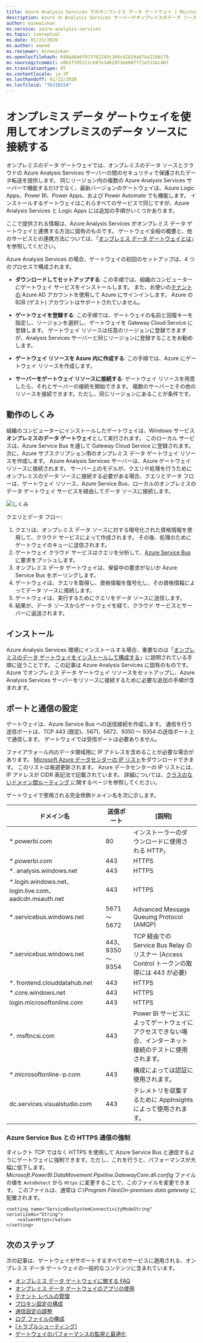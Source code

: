 ```yaml
---
title: Azure Analysis Services でのオンプレミス データ ゲートウェイ | Microsoft Docs
description: Azure の Analysis Services サーバーがオンプレミスのデータ ソースに接続する場合、オンプレミスのゲートウェイが必要です。
author: minewiskan
ms.service: azure-analysis-services
ms.topic: conceptual
ms.date: 01/21/2020
ms.author: owend
ms.reviewer: minewiskan
ms.openlocfilehash: 648646b6f973762245c344cd2629a874a219b170
ms.sourcegitcommit: a9b1f7d5111cb07e3462973eb607ff1e512bc407
ms.translationtype: HT
ms.contentlocale: ja-JP
ms.lasthandoff: 01/22/2020
ms.locfileid: "76310154"
---
```

# <a name="connecting-to-on-premises-data-sources-with-on-premises-data-gateway"></a>オンプレミス データ ゲートウェイを使用してオンプレミスのデータ ソースに接続する

オンプレミスのデータ ゲートウェイでは、オンプレミスのデータ ソースとクラウドの Azure Analysis Services サーバーの間のセキュリティで保護されたデータ転送を提供します。 同じリージョン内の複数の Azure Analysis Services サーバーで機能するだけでなく、最新バージョンのゲートウェイは、Azure Logic Apps、Power BI、Power Apps、および Power Automate でも機能します。 インストールするゲートウェイはこれらすべてのサービスで同じですが、Azure Analysis Services と Logic Apps には追加の手順がいくつかあります。

ここで提供される情報は、Azure Analysis Services がオンプレミス データ ゲートウェイと連携する方法に固有のものです。 ゲートウェイ全般の概要と、他のサービスとの連携方法については、「[オンプレミス データ ゲートウェイとは](/data-integration/gateway/service-gateway-onprem)」を参照してください。

Azure Analysis Services の場合、ゲートウェイの初回のセットアップは、4 つのプロセスで構成されます。

- **ダウンロードしてセットアップする**: この手順では、組織のコンピューターにゲートウェイ サービスをインストールします。 また、お使いの[テナントの](/previous-versions/azure/azure-services/jj573650(v=azure.100)#what-is-an-azure-ad-tenant) Azure AD アカウントを使用して Azure にサインインします。 Azure の B2B (ゲスト) アカウントはサポートされていません。

- **ゲートウェイを登録する**: この手順では、ゲートウェイの名前と回復キーを指定し、リージョンを選択し、ゲートウェイを Gateway Cloud Service に登録します。 ゲートウェイ リソースは任意のリージョンに登録できますが、Analysis Services サーバーと同じリージョンに登録することをお勧めします。 

- **ゲートウェイ リソースを Azure 内に作成する**: この手順では、Azure にゲートウェイ リソースを作成します。

- **サーバーをゲートウェイ リソースに接続する**: ゲートウェイ リソースを用意したら、それとサーバーの接続を開始できます。 複数のサーバーとその他のリソースを接続できます。ただし、同じリージョンにあることが条件です。



## <a name="how-it-works"> </a>動作のしくみ
組織のコンピューターにインストールしたゲートウェイは、Windows サービス **オンプレミスのデータ ゲートウェイ**として実行されます。 このローカル サービスは、Azure Service Bus を通して Gateway Cloud Service に登録されます。 次に、Azure サブスクリプション用のオンプレミス データ ゲートウェイ リソースを作成します。 Azure Analysis Services サーバーは、Azure ゲートウェイ リソースに接続されます。 サーバー上のモデルが、クエリや処理を行うためにオンプレミスのデータ ソースに接続する必要がある場合、クエリとデータ フローは、ゲートウェイ リソース、Azure Service Bus、ローカルのオンプレミスのデータ ゲートウェイ サービスを経由してデータ ソースに接続します。 

![しくみ](./media/analysis-services-gateway/aas-gateway-how-it-works.png)

クエリとデータ フロー:

1. クエリは、オンプレミス データ ソースに対する暗号化された資格情報を使用して、クラウド サービスによって作成されます。 その後、処理のためにゲートウェイのキューに送信されます。
2. ゲートウェイ クラウド サービスはクエリを分析して、[Azure Service Bus](https://azure.microsoft.com/documentation/services/service-bus/) に要求をプッシュします。
3. オンプレミス データ ゲートウェイは、保留中の要求がないか Azure Service Bus をポーリングします。
4. ゲートウェイは、クエリを取得し、資格情報を復号化し、その資格情報によってデータ ソースに接続します。
5. ゲートウェイは、実行するためにクエリをデータ ソースに送信します。
6. 結果が、データ ソースからゲートウェイを経て、クラウド サービスとサーバーに返送されます。

## <a name="installing"></a>インストール

Azure Analysis Services 環境にインストールする場合、重要なのは「[オンプレミスのデータ ゲートウェイをインストールして構成する](analysis-services-gateway-install.md)」に説明されている手順に従うことです。 この記事は Azure Analysis Services に固有のものです。 Azure でオンプレミス データ ゲートウェイ リソースをセットアップし、Azure Analysis Services サーバーをリソースに接続するために必要な追加の手順が含まれます。

## <a name="ports-and-communication-settings"></a>ポートと通信の設定

ゲートウェイは、Azure Service Bus への送信接続を作成します。 通信を行う送信ポートは、TCP 443 (既定)、5671、5672、9350 ～ 9354 の送信ポート上で通信します。  ゲートウェイでは受信ポートは必要ありません。

ファイアウォール内のデータ領域用に IP アドレスを含めることが必要な場合があります。 [Microsoft Azure データセンターの IP リスト](https://www.microsoft.com/download/details.aspx?id=56519)をダウンロードできます。 このリストは毎週更新されます。 Azure データセンターの IP リストには、IP アドレスが CIDR 表記法で記載されています。 詳細については、[クラスのないドメイン間ルーティング ](https://en.wikipedia.org/wiki/Classless_Inter-Domain_Routing)に関するページを参照してください。

ゲートウェイで使用される完全修飾ドメイン名を次に示します。

| ドメイン名 | 送信ポート | [説明] |
| --- | --- | --- |
| *.powerbi.com |80 |インストーラーのダウンロードに使用される HTTP。 |
| *.powerbi.com |443 |HTTPS |
| *. analysis.windows.net |443 |HTTPS |
| *.login.windows.net、login.live.com、aadcdn.msauth.net |443 |HTTPS |
| *.servicebus.windows.net |5671 ～ 5672 |Advanced Message Queuing Protocol (AMQP) |
| *.servicebus.windows.net |443、9350 ～ 9354 |TCP 経由での Service Bus Relay のリスナー (Access Control トークンの取得には 443 が必要) |
| *. frontend.clouddatahub.net |443 |HTTPS |
| *.core.windows.net |443 |HTTPS |
| login.microsoftonline.com |443 |HTTPS |
| *. msftncsi.com |443 |Power BI サービスによってゲートウェイにアクセスできない場合、インターネット接続のテストに使用されます。 |
| *.microsoftonline-p.com |443 |構成によっては認証に使用されます。 |
| dc.services.visualstudio.com  |443 |テレメトリを収集するために AppInsights によって使用されます。 |

### <a name="force-https"></a>Azure Service Bus との HTTPS 通信の強制

ダイレクト TCP ではなく HTTPS を使用して Azure Service Bus と通信するようにゲートウェイに強制できます。ただし、これを行うと、パフォーマンスが大幅に低下します。 *Microsoft.PowerBI.DataMovement.Pipeline.GatewayCore.dll.config* ファイルの値を `AutoDetect` から `Https` に変更することで、このファイルを変更できます。 このファイルは、通常は *C:\Program Files\On-premises data gateway* に配置されます。

```
<setting name="ServiceBusSystemConnectivityModeString" serializeAs="String">
    <value>Https</value>
</setting>
```

## <a name="next-steps"></a>次のステップ 

次の記事は、ゲートウェイがサポートするすべてのサービスに適用される、オンプレミス データ ゲートウェイの一般的なコンテンツに含まれています。

* [オンプレミス データ ゲートウェイに関する FAQ](https://docs.microsoft.com/data-integration/gateway/service-gateway-onprem-faq)   
* [オンプレミス データ ゲートウェイのアプリの使用](https://docs.microsoft.com/data-integration/gateway/service-gateway-app)   
* [テナント レベルの管理](https://docs.microsoft.com/data-integration/gateway/service-gateway-tenant-level-admin)
* [プロキシ設定の構成](https://docs.microsoft.com/data-integration/gateway/service-gateway-proxy)   
* [通信設定の調整](https://docs.microsoft.com/data-integration/gateway/service-gateway-communication)   
* [ログ ファイルの構成](https://docs.microsoft.com/data-integration/gateway/service-gateway-log-files)   
* [[トラブルシューティング]](https://docs.microsoft.com/data-integration/gateway/service-gateway-tshoot)
* [ゲートウェイのパフォーマンスの監視と最適化](https://docs.microsoft.com/data-integration/gateway/service-gateway-performance)
